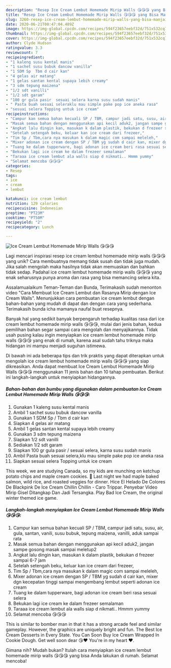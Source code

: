 ```yaml
---
description: "Resep Ice Cream Lembut Homemade Mirip Walls 😘😘😘 yang Bisa Manjain Lidah"
title: "Resep Ice Cream Lembut Homemade Mirip Walls 😘😘😘 yang Bisa Manjain Lidah"
slug: 3260-resep-ice-cream-lembut-homemade-mirip-walls-yang-bisa-manjain-lidah
date: 2020-06-21T00:47:04.489Z
image: https://img-global.cpcdn.com/recipes/594f23657eebf32d/751x532cq70/ice-cream-lembut-homemade-mirip-walls-😘😘😘-foto-resep-utama.jpg
thumbnail: https://img-global.cpcdn.com/recipes/594f23657eebf32d/751x532cq70/ice-cream-lembut-homemade-mirip-walls-😘😘😘-foto-resep-utama.jpg
cover: https://img-global.cpcdn.com/recipes/594f23657eebf32d/751x532cq70/ice-cream-lembut-homemade-mirip-walls-😘😘😘-foto-resep-utama.jpg
author: Clyde Hudson
ratingvalue: 3.3
reviewcount: 7
recipeingredient:
- "1 kaleng susu kental manis"
- "1 sachet susu bubuk dancow vanilla"
- "1 SDM Sp  Tbm d cair kan"
- "4 gelas air matang"
- "1 gelas santan kental supaya lebih creamy"
- "3 sdm tepung maizena"
- "1/2 sdt vanilli"
- "1/2 sdt garam"
- "100 gr gula pasir  sesuai selera karna susu sudah manis"
- " Pasta buah sesuai seleraklu mau simple pake pop ice aneka rasa"
- "sesuai selera Topping untuk ice cream"
recipeinstructions:
- "Campur kan semua bahan kecuali SP / TBM, campur jadi satu, susu, air, gula, santan, vanili, susu bubuk, tepung maizena, vanilli, aduk sampai rata"
- "Masak semua bahan dengan menggunakan api kecil aduk2, jangan sampe gosong masak sampai meletup2"
- "Angkat lalu dingin kan, masukan k dalam plastik, bekukan d frezeer sampai 6-7 jam"
- "Setelah setengah beku, keluar kan ice cream dari frezeer,"
- "Tim Sp / Tbm,cara nya masukan k dalam magic com sampai meleleh,"
- "Mixer adonan ice cream dengan SP / TBM yg sudah d cair kan, mixer dgn kecepatan tinggi sampai mengembang lembut seperti adonan ice cream"
- "Tuang ke dalam tupperware, bagi adonan ice cream beri rasa sesuai selera"
- "Bekukan lagi ice cream ke dalam frezeer semalaman"
- "Taraaa ice cream lembut ala walls siap d nikmati.. Hmmm yummy"
- "Selamat mencoba 😘😘😘"
categories:
- Resep
tags:
- ice
- cream
- lembut

katakunci: ice cream lembut 
nutrition: 129 calories
recipecuisine: Indonesian
preptime: "PT23M"
cooktime: "PT50M"
recipeyield: "2"
recipecategory: Lunch

---
```



![Ice Cream Lembut Homemade Mirip Walls 😘😘😘](https://img-global.cpcdn.com/recipes/594f23657eebf32d/751x532cq70/ice-cream-lembut-homemade-mirip-walls-😘😘😘-foto-resep-utama.jpg)

Lagi mencari inspirasi resep ice cream lembut homemade mirip walls 😘😘😘 yang unik? Cara membuatnya memang tidak susah dan tidak juga mudah. Jika salah mengolah maka hasilnya tidak akan memuaskan dan bahkan tidak sedap. Padahal ice cream lembut homemade mirip walls 😘😘😘 yang enak seharusnya punya aroma dan rasa yang bisa memancing selera kita.

Assalamualaikum Teman-Teman dan Bunda, Terimakasih sudah menonton video &#34;Cara Membuat Ice Cream Lembut dan Rasanya Mirip dengan Ice Cream Walls&#34;. Menunjukkan cara pembuatan ice cream lembut dengan bahan-bahan yang mudah di dapat dan dengan cara yang sederhana. Terimakasih bunda icha mamanya naufal buat resepnya.

Banyak hal yang sedikit banyak berpengaruh terhadap kualitas rasa dari ice cream lembut homemade mirip walls 😘😘😘, mulai dari jenis bahan, kedua pemilihan bahan segar sampai cara mengolah dan menyajikannya. Tidak usah pusing kalau ingin menyiapkan ice cream lembut homemade mirip walls 😘😘😘 yang enak di rumah, karena asal sudah tahu triknya maka hidangan ini mampu menjadi suguhan istimewa.


Di bawah ini ada beberapa tips dan trik praktis yang dapat diterapkan untuk mengolah ice cream lembut homemade mirip walls 😘😘😘 yang siap dikreasikan. Anda dapat membuat Ice Cream Lembut Homemade Mirip Walls 😘😘😘 menggunakan 11 jenis bahan dan 10 tahap pembuatan. Berikut ini langkah-langkah untuk menyiapkan hidangannya.

<!--inarticleads1-->

##### Bahan-bahan dan bumbu yang digunakan dalam pembuatan Ice Cream Lembut Homemade Mirip Walls 😘😘😘:

1. Gunakan 1 kaleng susu kental manis
1. Ambil 1 sachet susu bubuk dancow vanilla
1. Gunakan 1 SDM Sp / Tbm d cair kan
1. Siapkan 4 gelas air matang
1. Ambil 1 gelas santan kental supaya lebih creamy
1. Gunakan 3 sdm tepung maizena
1. Siapkan 1/2 sdt vanilli
1. Sediakan 1/2 sdt garam
1. Siapkan 100 gr gula pasir / sesuai selera, karna susu sudah manis
1. Ambil  Pasta buah sesuai selera,klu mau simple pake pop ice aneka rasa
1. Siapkan sesuai selera Topping untuk ice cream


This week, we are studying Canada, so my kids are munching on ketchup potato chips and maple cream cookies. 🍁 Last night we had maple baked salmon, wild rice, and roasted veggies for dinner. Hice El Helado De Colores De Blackpink De Ice Cream Chillin Chillin - Caro Trippar. Penyebar Video Mirip Gisel Ditangkap Dan Jadi Tersangka. Play Bad Ice Cream, the original winter themed ice game. 

<!--inarticleads2-->

##### Langkah-langkah menyiapkan Ice Cream Lembut Homemade Mirip Walls 😘😘😘:

1. Campur kan semua bahan kecuali SP / TBM, campur jadi satu, susu, air, gula, santan, vanili, susu bubuk, tepung maizena, vanilli, aduk sampai rata
1. Masak semua bahan dengan menggunakan api kecil aduk2, jangan sampe gosong masak sampai meletup2
1. Angkat lalu dingin kan, masukan k dalam plastik, bekukan d frezeer sampai 6-7 jam
1. Setelah setengah beku, keluar kan ice cream dari frezeer,
1. Tim Sp / Tbm,cara nya masukan k dalam magic com sampai meleleh,
1. Mixer adonan ice cream dengan SP / TBM yg sudah d cair kan, mixer dgn kecepatan tinggi sampai mengembang lembut seperti adonan ice cream
1. Tuang ke dalam tupperware, bagi adonan ice cream beri rasa sesuai selera
1. Bekukan lagi ice cream ke dalam frezeer semalaman
1. Taraaa ice cream lembut ala walls siap d nikmati.. Hmmm yummy
1. Selamat mencoba 😘😘😘


This is similar to bomber man in that it has a strong arcade feel and similar gameplay. However, the graphics are uniquely bright and fun. The Best Ice Cream Desserts in Every State. You Can Soon Buy Ice Cream Wrapped In Cookie Dough. Get well soon dear 😘❤ You&#39;re in my heart ❤️. 

Gimana nih? Mudah bukan? Itulah cara menyiapkan ice cream lembut homemade mirip walls 😘😘😘 yang bisa Anda lakukan di rumah. Selamat mencoba!
